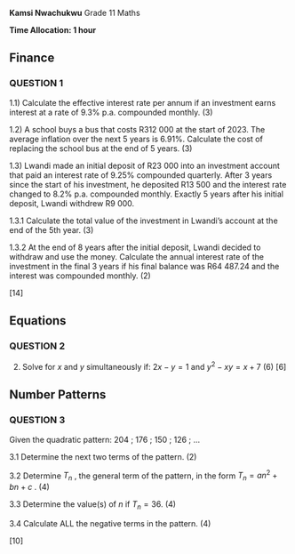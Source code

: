 **Kamsi Nwachukwu**
Grade 11 Maths

**Time Allocation: 1 hour**

## Finance

### QUESTION 1

1.1) Calculate the effective interest rate per annum if an investment earns interest at a rate of 9.3% p.a. compounded monthly. (3)

1.2) A school buys a bus that costs R312 000 at the start of 2023. The average inflation over the next 5 years is 6.91%. Calculate the cost of replacing the school bus at the end of 5 years. (3)

1.3) Lwandi made an initial deposit of R23 000 into an investment account that paid an interest rate of 9.25% compounded quarterly. After 3 years since the start of his investment, he deposited R13 500 and the interest rate changed to 8.2% p.a. compounded monthly. Exactly 5 years after his initial deposit, Lwandi withdrew R9 000.

   1.3.1 Calculate the total value of the investment in Lwandi’s account at the end of the 5th year. (3)

   1.3.2 At the end of 8 years after the initial deposit, Lwandi decided to withdraw and use the money. Calculate the annual interest rate of the investment in the final 3 years if his final balance was R64 487.24 and the interest was compounded monthly. (2)

[14]


## Equations

### QUESTION 2

2. Solve for $x$ and $y$ simultaneously if:
 $2x - y = 1$ and $y^2 - xy = x + 7$  (6)
[6]
## Number Patterns

### QUESTION 3

Given the quadratic pattern: 204 ; 176 ; 150 ; 126 ; ...

3.1 Determine the next two terms of the pattern. (2)

3.2 Determine  $T_n$ , the general term of the pattern, in the form $T_n = an^2 + bn + c$ . (4)

3.3 Determine the value(s) of  $n$  if $T_n = 36$. (4)

3.4 Calculate ALL the negative terms in the pattern. (4)

[10]
